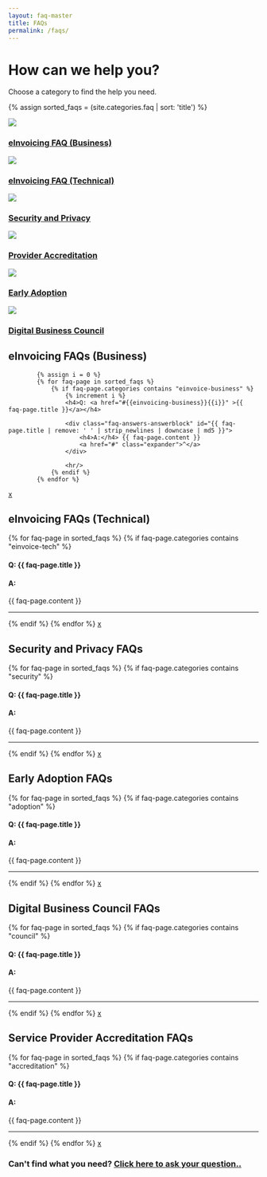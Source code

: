```yaml
---
layout: faq-master
title: FAQs
permalink: /faqs/
---
```


# How can we help you?

Choose a category to find the help you need.

<div class="faq-toc">

{% assign sorted_faqs = (site.categories.faq | sort: 'title') %}

<div class="faq-category">
    <img src="{{ site.url | absolute}}\images\security.png" class="category-img"/>
    <h3><a href="#einvoicing-business">eInvoicing FAQ (Business)</a></h3>
</div>

<div class="faq-category">
    <img src="{{ site.url | absolute}}\images\security.png" class="category-img"/>
    <h3><a href="#einvoicing-technical">eInvoicing FAQ (Technical)</a></h3>

</div>

<div class="faq-category">     <img src="{{ site.url | absolute}}\images\security.png" class="category-img"/>
     <h3><a href="#security-privacy">Security and Privacy</a></h3></div>

<div class="faq-category">
    <img src="{{ site.url | absolute}}\images\security.png" class="category-img"/>
    <h3><a href="#provider-accreditation">Provider Accreditation</a></h3>
</div>


<div class="faq-category">
    <img src="{{ site.url | absolute}}\images\security.png" class="category-img"/>
    <h3><a href="#early-adoption">Early Adoption</a></h3>
</div>

<div class="faq-category">
    <img src="{{ site.url | absolute}}\images\security.png" class="category-img"/>
    <h3><a href="#council-faqs">Digital Business Council</a></h3>
</div>

<section id="einvoicing-business" >
<div class="faq-answers">
<h2>eInvoicing FAQs (Business)</h2>

            {% assign i = 0 %}
            {% for faq-page in sorted_faqs %}
                {% if faq-page.categories contains "einvoice-business" %}
                    {% increment i %}
                    <h4>Q: <a href="#{{einvoicing-business}}{{i}}" >{{ faq-page.title }}</a></h4>
                    
                    <div class="faq-answers-answerblock" id="{{ faq-page.title | remove: ' ' | strip_newlines | downcase | md5 }}">
                        <h4>A:</h4> {{ faq-page.content }}
                        <a href="#" class="expander">^</a>
                    </div>
                    
                    <hr/>
                {% endif %}
            {% endfor %}
 <a href="#" class="close">x</a>
</div>
</section>

<section id="einvoicing-technical" >
<div class="faq-answers">
<h2>eInvoicing FAQs (Technical)</h2>
            {% for faq-page in sorted_faqs %}
                {% if faq-page.categories contains "einvoice-tech" %}
                    <h4>Q: {{ faq-page.title }}</h4>
                    <h4>A:</h4> {{ faq-page.content }}
                    <hr/>
                {% endif %}
            {% endfor %}
 <a href="#" class="close">x</a>
</div>
</section>

<section id="security-privacy" >
<div class="faq-answers">
<h2>Security and Privacy FAQs</h2>
            {% for faq-page in sorted_faqs %}
                {% if faq-page.categories contains "security" %}
                    <h4>Q: {{ faq-page.title }}</h4>
                    <h4>A:</h4> {{ faq-page.content }}
                    <hr/>
                {% endif %}
            {% endfor %}
 <a href="#" class="close">x</a>
</div>
</section>

<section id="early-adoption" >
<div class="faq-answers">
<h2>Early Adoption FAQs</h2>
            {% for faq-page in sorted_faqs %}
                {% if faq-page.categories contains "adoption" %}
                    <h4>Q: {{ faq-page.title }}</h4>
                    <h4>A:</h4> {{ faq-page.content }}
                    <hr/>
                {% endif %}
            {% endfor %}
 <a href="#" class="close">x</a>
</div>
</section>

<section id="council-faqs" >
<div class="faq-answers">
<h2>Digital Business Council FAQs</h2>
            {% for faq-page in sorted_faqs %}
                {% if faq-page.categories contains "council" %}
                    <h4>Q: {{ faq-page.title }}</h4>
                    <h4>A:</h4> {{ faq-page.content }}
                    <hr/>
                {% endif %}
            {% endfor %}
 <a href="#" class="close">x</a>
</div>
</section>

<section id="provider-accreditation" >
<div class="faq-answers">
<h2>Service Provider Accreditation FAQs</h2>
            {% for faq-page in sorted_faqs %}
                {% if faq-page.categories contains "accreditation" %}
                    <h4>Q: {{ faq-page.title }}</h4>
                    <h4>A:</h4> {{ faq-page.content }}
                    <hr/>
                {% endif %}
            {% endfor %}
 <a href="#" class="close">x</a>
</div>
</section>
</div>

### Can't find what you need?  [Click here to ask your question..](mailto:contact@digitalbusinesscouncil.com.au)

<script src="{{site.url | absolute}}/javascripts/classie.js"></script>
<script src="{{site.url | absolute}}/javascripts/overlay.js"></script>
